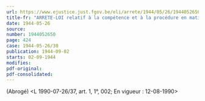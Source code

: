 ```yaml
---
url: https://www.ejustice.just.fgov.be/eli/arrete/1944/05/26/1944052650/justel
title-fr: "ARRETE-LOI relatif à la compétence et à la procédure en matière de crimes et délits contre la sûreté de l'Etat. Voir modification(s)"
date: 1944-05-26
source:
number: 1944052650
page: 424
case: 1944-05-26/30
publication: 1944-09-02
starts: 02-09-1944
modifies:
pdf-original:
pdf-consolidated:
---
```


(Abrogé) <L 1990-07-26/37, art. 1, 1°, 002;  En vigueur :  12-08-1990>
